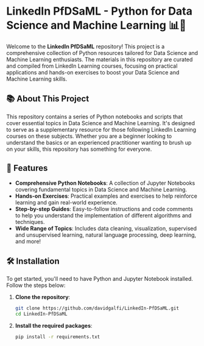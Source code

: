 
# LinkedIn PfDSaML - Python for Data Science and Machine Learning 📊🤖

Welcome to the **LinkedIn PfDSaML** repository! This project is a comprehensive collection of Python resources tailored for Data Science and Machine Learning enthusiasts. The materials in this repository are curated and compiled from LinkedIn Learning courses, focusing on practical applications and hands-on exercises to boost your Data Science and Machine Learning skills.

## 📚 About This Project

This repository contains a series of Python notebooks and scripts that cover essential topics in Data Science and Machine Learning. It's designed to serve as a supplementary resource for those following LinkedIn Learning courses on these subjects. Whether you are a beginner looking to understand the basics or an experienced practitioner wanting to brush up on your skills, this repository has something for everyone.

## 🚀 Features

- **Comprehensive Python Notebooks**: A collection of Jupyter Notebooks covering fundamental topics in Data Science and Machine Learning.
- **Hands-on Exercises**: Practical examples and exercises to help reinforce learning and gain real-world experience.
- **Step-by-step Guides**: Easy-to-follow instructions and code comments to help you understand the implementation of different algorithms and techniques.
- **Wide Range of Topics**: Includes data cleaning, visualization, supervised and unsupervised learning, natural language processing, deep learning, and more!

## 🛠️ Installation

To get started, you'll need to have Python and Jupyter Notebook installed. Follow the steps below:

1. **Clone the repository**:
   ```bash
   git clone https://github.com/davidgalfi/LinkedIn-PfDSaML.git
   cd LinkedIn-PfDSaML

2. **Install the required packages**:
   ```bash
   pip install -r requirements.txt

